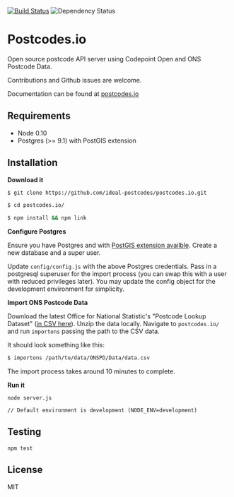 [![Build Status](https://travis-ci.org/ideal-postcodes/postcodes.io.png)](https://travis-ci.org/ideal-postcodes/postcodes.io) 
![Dependency Status](https://david-dm.org/ideal-postcodes/postcodes.io.png)

# Postcodes.io

Open source postcode API server using Codepoint Open and ONS Postcode Data.

Contributions and Github issues are welcome.

Documentation can be found at [postcodes.io](http://postcodes.io)

## Requirements

- Node 0.10
- Postgres (>= 9.1) with PostGIS extension

## Installation

**Download it**
```bash
$ git clone https://github.com/ideal-postcodes/postcodes.io.git

$ cd postcodes.io/

$ npm install && npm link
```

**Configure Postgres**

Ensure you have Postgres and with [PostGIS extension availble](http://postgis.net/install). Create a new database and a super user.

Update `config/config.js` with the above Postgres credentials. Pass in a postgresql superuser for the import process  (you can swap this with a user with reduced privileges later). You may update the config object for the development environment for simplicity.

**Import ONS Postcode Data**

Download the latest Office for National Statistic's "Postcode Lookup Dataset" ([in CSV here](https://geoportal.statistics.gov.uk/geoportal/catalog/main/home.page)). Unzip the data locally. Navigate to `postcodes.io/` and run `importons` passing the path to the CSV data.

It should look something like this:

```bash
$ importons /path/to/data/ONSPD/Data/data.csv
```

The import process takes around 10 minutes to complete. 

**Run it**

```
node server.js

// Default environment is development (NODE_ENV=development)
```



## Testing

```
npm test
```

## License 

MIT